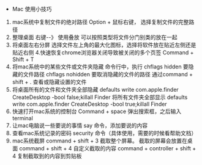 * Mac 使用小技巧

1. mac系统中复制文件的绝对路径
   Option + 鼠标右键， 选择复制文件的完整路径
2. 整理桌面
   右键--》 使用叠放
   可以按照类型将文件分门别类的放在一起
3. 将桌面左右分屏
   选择文件左上角的最大化图标，选择将软件放在贴近左侧还是贴近右侧
4.快速恢复chrome浏览器关闭导致被关闭的多个页签
  Command + Shift + T
5. 将mac系统中的某些文件或文件夹隐藏
   命令行中，执行
   chflags hidden 要隐藏的文件路径
   chflags nohidden 要取消隐藏的文件的路径
   通过command + shift + .  查看或隐藏设置的文件
6. 将桌面所有的文件和文件夹全部隐藏
   defaults write com.apple.finder CreateDesktop -bool false;killall Finder
   将所有文件夹全部显示
   defaults write com.apple.finder CreateDesktop -bool true;killall Finder
7. 快速打开mac系统的控制台
   Command + space 弹出搜索框，之后输入 terminal
8. 让mac电脑说一些要说的事情
   say 命令，添加要说的内容
9. 查看mac系统记录的密码
   security  命令（具体使用，需要的时候看帮助文档）
10. mac系统截屏
    command + shift + 3  截取整个屏幕。 截取的屏幕会放置在桌面
    command + shift + 4  自定义截取的内容
    command + controller + shift + 4 复制截取到的内容到剪贴板

